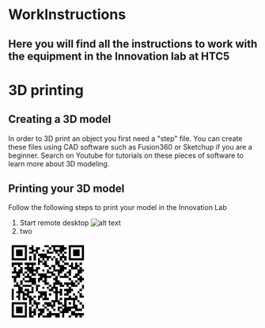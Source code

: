 # WorkInstructions
## Here you will find all the instructions to work with the equipment in the Innovation lab at HTC5





# 3D printing
## Creating a 3D model
In order to 3D print an object you first need a "step" file. You can create these files using CAD software such as Fusion360 or Sketchup if you are a beginner.
Search on Youtube for tutorials on these pieces of software to learn more about 3D modeling.

## Printing your 3D model
Follow the following steps to print your model in the Innovation Lab
1. Start remote desktop 
![alt text](https://github.com/TDYInnovationLab/WorkInstructions/READMESources/blob/main/RemoteDesktopConnection.jpg?raw=true)
2. two


![alt text](https://github.com/TDYInnovationLab/WorkInstructions/blob/main/QRCode.jpg?raw=true)

